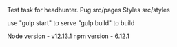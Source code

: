 Test task for headhunter.
Pug src/pages
Styles src/styles

use "gulp start" to serve
    "gulp build" to build

Node version - v12.13.1
npm version - 6.12.1